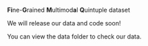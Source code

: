 **Fi**ne-**G**rained **M**ultimod**a**l **Q**uintuple dataset

We will release our data and code soon!

You can view the data folder to check our data.
